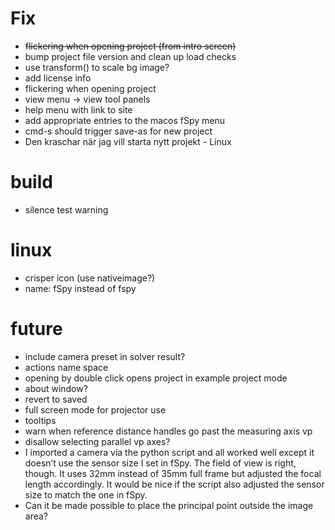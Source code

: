# Fix
* ~~flickering when opening project (from intro screen)~~
* bump project file version and clean up load checks
* use transform() to scale bg image?
* add license info
* flickering when opening project
* view menu -> view tool panels
* help menu with link to site
* add appropriate entries to the macos fSpy menu
* cmd-s should trigger save-as for new project
* Den kraschar när jag vill starta nytt projekt - Linux

# build
* silence test warning

# linux
* crisper icon (use nativeimage?)
* name: fSpy instead of fspy

# future
* include camera preset in solver result?
* actions name space
* opening by double click opens project in example project mode
* about window?
* revert to saved
* full screen mode for projector use
* tooltips
* warn when reference distance handles go past the measuring axis vp
* disallow selecting parallel vp axes?
* I imported a camera via the python script and all worked well except it doesn’t use the sensor size I set in fSpy.
The field of view is right, though. It uses 32mm instead of 35mm full frame but adjusted the focal length accordingly. It would be nice if the script also adjusted the sensor size to match the one in fSpy.
* Can it be made possible to place the principal point outside the image area?
